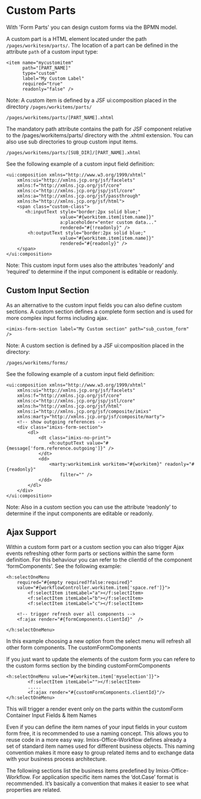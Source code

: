 # Custom Parts

With 'Form Parts' you can design custom forms via the BPMN model. 

A custom part is a HTML element located under the path `/pages/workitesm/parts/`. The location of a part can be defined in the attribute `path` of a custom input type:


	<item name="mycustomitem" 
	      path="[PART_NAME]" 
	      type="custom" 
	      label="My Custom Label" 
	      required="true" 
	      readonly="false" />

Note: A custom item is defined by a JSF ui:composition placed in the directory `/pages/workitems/parts/`

	/pages/workitems/parts/[PART_NAME].xhtml

The mandatory path attribute contains the path for JSF component relative to the /pages/workitems/parts/ directory with the .xhtml extension. You can also use sub directories to group custom input items.

	/pages/workitems/parts/[SUB_DIR]/[PART_NAME].xhtml

See the following example of a custom input field definition:

	<ui:composition xmlns="http://www.w3.org/1999/xhtml"
		xmlns:ui="http://xmlns.jcp.org/jsf/facelets"
		xmlns:f="http://xmlns.jcp.org/jsf/core"
		xmlns:c="http://xmlns.jcp.org/jsp/jstl/core"
		xmlns:a="http://xmlns.jcp.org/jsf/passthrough"
		xmlns:h="http://xmlns.jcp.org/jsf/html">
		<span class="custom-class"> 
		   <h:inputText style="border:2px solid blue;" 
		                value="#{workitem.item[item.name]}"
		                a:placeholder="enter custom data..." 
		                rendered="#{!readonly}" />
		    <h:outputText style="border:2px solid blue;" 
		                value="#{workitem.item[item.name]}"
		                rendered="#{readonly}" />
		</span>
	</ui:composition>

Note: This custom input form uses also the attributes ‘readonly’ and ‘required’ to determine if the input component is editable or readonly.

## Custom Input Section

As an alternative to the custom input fields you can also define custom sections. A custom section defines a complete form section and is used for more complex input forms including ajax.

	<imixs-form-section label="My Custom section" path="sub_custom_form" /> 

Note: A custom section is defined by a JSF ui:composition placed in the directory:

	/pages/workitems/forms/

See the following example of a custom input field definition:

	<ui:composition xmlns="http://www.w3.org/1999/xhtml"
		xmlns:ui="http://xmlns.jcp.org/jsf/facelets"
		xmlns:f="http://xmlns.jcp.org/jsf/core"
		xmlns:c="http://xmlns.jcp.org/jsp/jstl/core"
		xmlns:h="http://xmlns.jcp.org/jsf/html"
		xmlns:i="http://xmlns.jcp.org/jsf/composite/imixs"
		xmlns:marty="http://xmlns.jcp.org/jsf/composite/marty">
		<!-- show outgoing references -->
		<div class="imixs-form-section">
			<dl>
				<dt class="imixs-no-print">
					<h:outputText value="#{message['form.reference.outgoing']}" />
				</dt>
				<dd>
					<marty:workitemLink workitem="#{workitem}" readonly="#{readonly}" 
						filter="" />
				</dd>
			</dl>
		</div>
	</ui:composition>

Note: Also in a custom section you can use the attribute ‘readonly’ to determine if the input components are editable or readonly.

## Ajax Support

Within a custom form part or a custom section you can also trigger Ajax events refreshing other form parts or sections within the same form definition. For this behaviour you can refer to the clientId of the component ‘formComponents’. See the following example:

	<h:selectOneMenu 
		required="#{empty required?false:required}"
		value="#{workflowController.workitem.item['space.ref']}">
			<f:selectItem itemLabel="a"></f:selectItem>
			<f:selectItem itemLabel="b"></f:selectItem>
			<f:selectItem itemLabel="c"></f:selectItem>
			
		<!-- trigger refresh over all components -->	
		<f:ajax render="#{formComponents.clientId}"  />
		
	</h:selectOneMenu>

In this example choosing a new option from the select menu will refresh all other form components.
The customFormComponents

If you just want to update the elements of the custom form you can refere to the custom forms section by the binding customFormComponents

	<h:selectOneMenu value="#{workitem.item['myselection']}">
			<f:selectItem itemLabel=""></f:selectItem>
			.....
			<f:ajax render="#{customFormComponents.clientId}"/>
	</h:selectOneMenu>

This will trigger a render event only on the parts within the customForm Container
Input Fields & Item Names

Even if you can define the item names of your input fields in your custom form free, it is recommended to use a naming concept. This allows you to reuse code in a more easy way. Imixs-Office-Workflow defines already a set of standard item names used for different business objects. This naming convention makes it more easy to group related items and to exchange data with your business process architecture.

The following sections list the business items predefined by Imixs-Office-Workflow. For application specific item names the ‘dot.Case’ format is recommended. It’s basically a convention that makes it easier to see what properties are related.
